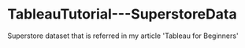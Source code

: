 # TableauTutorial---SuperstoreData
Superstore dataset that is referred in my article 'Tableau for Beginners'
